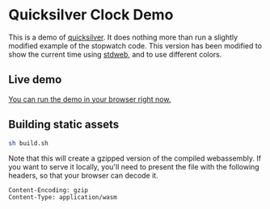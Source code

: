 # Quicksilver Clock Demo

This is a demo of [quicksilver](https://www.ryanisaacg.com/quicksilver/).
It does nothing more than run a slightly modified example of the stopwatch
code.  This version has been modified to show the current time using
[stdweb](https://github.com/koute/stdweb), and to use different colors.

## Live demo

[You can run the demo in your browser right now.](https://clock.prawn.farm)

## Building static assets 

```sh
sh build.sh
```

Note that this will create a gzipped version of the compiled webassembly. If you want to serve it locally, you'll need to present the file with the following headers, so that your browser can decode it. 

```
Content-Encoding: gzip
Content-Type: application/wasm
```

